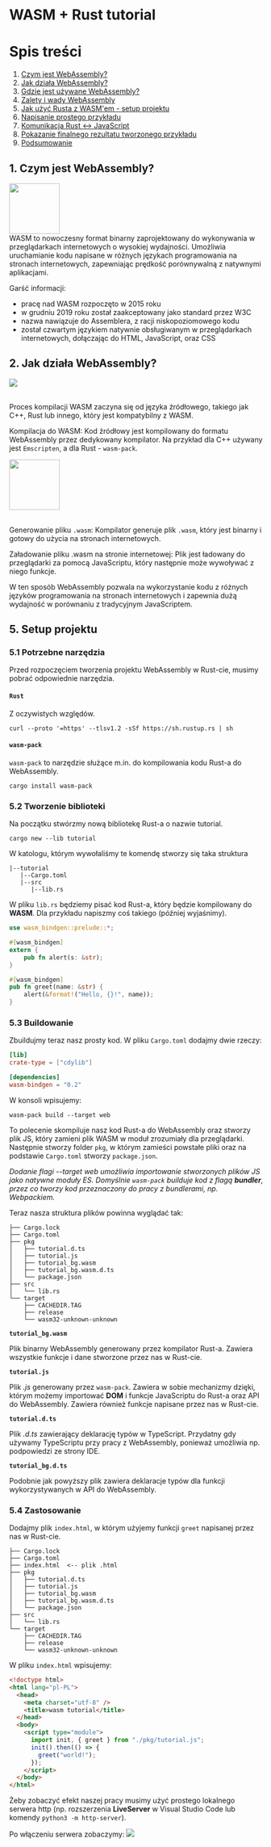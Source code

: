 # WASM + Rust tutorial

# Spis treści

1. [Czym jest WebAssembly?](#czym-jest-webassembly)
2. [Jak działa WebAssembly?](#jak-działa-webassembly)
3. [Gdzie jest używane WebAssembly?](#gdzie-jest-używane-webassembly)
4. [Zalety i wady WebAssembly](#zalety-i-wady-webassembly)
5. [Jak użyć Rusta z WASM'em - setup projektu](#jak-użyć-rusta-z-wasmem---setup-projektu)
6. [Napisanie prostego przykładu](#napisanie-prostego-przykładu)
7. [Komunikacja Rust <-> JavaScript](#komunikacja-rust--javascript)
8. [Pokazanie finalnego rezultatu tworzonego przykładu](#pokazanie-finalnego-rezultatu-tworzonego-przykładu)
9. [Podsumowanie](#podsumowanie)

## 1. Czym jest WebAssembly?
<img src="./img/wasm.png" width="100px"/><br/>
WASM to nowoczesny format binarny zaprojektowany do wykonywania w przeglądarkach internetowych o wysokiej wydajności. Umożliwia uruchamianie kodu napisane w różnych językach programowania na stronach internetowych, zapewniając prędkość porównywalną z natywnymi aplikacjami.

Garść informacji:
- pracę nad WASM rozpoczęto w 2015 roku
- w grudniu 2019 roku został zaakceptowany jako standard przez W3C
- nazwa nawiązuje do Assemblera, z racji niskopoziomowego kodu
-  został czwartym językiem natywnie obsługiwanym w przeglądarkach internetowych, dołączając do HTML, JavaScript, oraz CSS

## 2. Jak działa WebAssembly?
<img src="./img/wasm_scheme.png"/>
<br/>
<br/>

Proces kompilacji WASM zaczyna się od języka źródłowego, takiego jak C++, Rust lub innego, który jest kompatybilny z WASM.

Kompilacja do WASM: Kod źródłowy jest kompilowany do formatu WebAssembly przez dedykowany kompilator. Na przykład dla C++ używany jest `Emscripten`, a dla Rust - `wasm-pack`.
<br/>

<img src="./img/wasm-pack.png" width="100px"/>
<br/>
<br/>

Generowanie pliku `.wasm`: Kompilator generuje plik `.wasm`, który jest binarny i gotowy do użycia na stronach internetowych.

Załadowanie pliku .wasm na stronie internetowej: Plik jest ładowany do przeglądarki za pomocą JavaScriptu, który następnie może wywoływać z niego funkcje.


W ten sposób WebAssembly pozwala na wykorzystanie kodu z różnych języków programowania na stronach internetowych i zapewnia dużą wydajność w porównaniu z tradycyjnym JavaScriptem.

## 5. Setup projektu

### 5.1 Potrzebne narzędzia

Przed rozpoczęciem tworzenia projektu WebAssembly w Rust-cie, musimy pobrać odpowiednie narzędzia.

#### `Rust`
Z oczywistych względów.
```
curl --proto '=https' --tlsv1.2 -sSf https://sh.rustup.rs | sh
```

#### `wasm-pack`
`wasm-pack` to narzędzie służące m.in. do kompilowania kodu Rust-a do WebAssembly.

```
cargo install wasm-pack
```

### 5.2 Tworzenie biblioteki
Na początku stwórzmy nową bibliotekę Rust-a o nazwie tutorial.
```
cargo new --lib tutorial
```
W katologu, którym wywołaliśmy te komendę stworzy się taka struktura
```
|--tutorial
   |--Cargo.toml
   |--src
      |--lib.rs
```
W pliku `lib.rs` będziemy pisać kod Rust-a, który będzie kompilowany do **WASM**.
Dla przykładu napiszmy coś takiego (później wyjaśnimy).
```rust
use wasm_bindgen::prelude::*;

#[wasm_bindgen]
extern {
    pub fn alert(s: &str);
}

#[wasm_bindgen]
pub fn greet(name: &str) {
    alert(&format!("Hello, {}!", name));
}
``` 
### 5.3 Buildowanie
Zbuildujmy teraz nasz prosty kod. W pliku `Cargo.toml` dodajmy dwie rzeczy:
```toml
[lib]
crate-type = ["cdylib"]

[dependencies]
wasm-bindgen = "0.2"
```
 W konsoli wpisujemy:
```
wasm-pack build --target web
```
To polecenie skompiluje nasz kod Rust-a do WebAssembly oraz stworzy plik JS, który zamieni plik WASM w moduł zrozumiały dla przeglądarki.
Następnie stworzy folder `pkg`, w którym zamieści powstałe pliki oraz na podstawie `Cargo.toml` stworzy `package.json`.

*Dodanie flagi --target web umożliwia importowanie stworzonych plików JS jako natywne moduły ES. Domyślnie `wasm-pack` builduje kod z flagą **bundler**, przez co tworzy kod przeznaczony do pracy z bundlerami, np. Webpackiem.*

Teraz nasza struktura plików powinna wyglądać tak:
```
├── Cargo.lock
├── Cargo.toml
├── pkg
│   ├── tutorial.d.ts
│   ├── tutorial.js
│   ├── tutorial_bg.wasm
│   ├── tutorial_bg.wasm.d.ts
│   └── package.json
├── src
│   └── lib.rs
└── target
    ├── CACHEDIR.TAG
    ├── release
    └── wasm32-unknown-unknown
```

**`tutorial_bg.wasm`**

Plik binarny WebAssembly generowany przez kompilator Rust-a. Zawiera wszystkie funkcje i dane stworzone przez nas w Rust-cie. 

**`tutorial.js`**

Plik *.js* generowany przez `wasm-pack`. Zawiera w sobie mechanizmy dzięki, którym możemy importować **DOM** i funkcje JavaScriptu do Rust-a oraz API do WebAssembly. Zawiera również funkcje napisane przez nas w Rust-cie.

**`tutorial.d.ts`**

Plik *.d.ts* zawierający deklarację typów w TypeScript. Przydatny gdy używamy TypeScriptu przy pracy z WebAssembly, ponieważ umożliwia np. podpowiedzi ze strony IDE.

**`tutorial_bg.d.ts`**

Podobnie jak powyższy plik zawiera deklaracje typów dla funkcji wykorzystywanych w API do WebAssembly.


### 5.4 Zastosowanie

Dodajmy plik `index.html`, w którym użyjemy funkcji `greet` napisanej przez nas w Rust-cie.
```
├── Cargo.lock
├── Cargo.toml
├── index.html  <-- plik .html
├── pkg
│   ├── tutorial.d.ts
│   ├── tutorial.js
│   ├── tutorial_bg.wasm
│   ├── tutorial_bg.wasm.d.ts
│   └── package.json
├── src
│   └── lib.rs
└── target
    ├── CACHEDIR.TAG
    ├── release
    └── wasm32-unknown-unknown
```

W pliku `index.html` wpisujemy:
```html
<!doctype html>
<html lang="pl-PL">
  <head>
    <meta charset="utf-8" />
    <title>wasm tutorial</title>
  </head>
  <body>
    <script type="module">
      import init, { greet } from "./pkg/tutorial.js";
      init().then(() => {
        greet("world!");
      });
    </script>
  </body>
</html>
```

Żeby zobaczyć efekt naszej pracy musimy użyć prostego lokalnego serwera http (np. rozszerzenia **LiveServer** w Visual Studio Code lub komendy `python3 -m http-server`).

Po włączeniu serwera zobaczymy:
<img src="img/ss_hello_world.png"/>